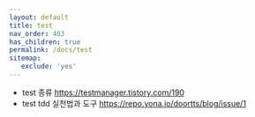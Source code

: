 ```yaml
---
layout: default
title: test
nav_order: 403
has_children: true
permalink: /docs/test
sitemap:
   exclude: 'yes'
---
```


* test 종류 <https://testmanager.tistory.com/190>
* test tdd 실천법과 도구 <https://repo.yona.io/doortts/blog/issue/1>
